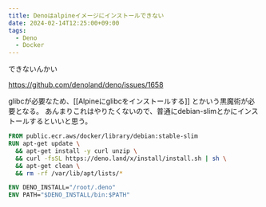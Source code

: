 ```yaml
---
title: Denoはalpineイメージにインストールできない
date: 2024-02-14T12:25:00+09:00
tags:
  - Deno
  - Docker
---
```


できないんかい

https://github.com/denoland/deno/issues/1658

glibcが必要なため、[[Alpineにglibcをインストールする]] とかいう黒魔術が必要となる。
あんまりこれはやりたくないので、普通にdebian-slimとかにインストールするといいと思う。

```Dockerfile
FROM public.ecr.aws/docker/library/debian:stable-slim
RUN apt-get update \
  && apt-get install -y curl unzip \
  && curl -fsSL https://deno.land/x/install/install.sh | sh \
  && apt-get clean \
  && rm -rf /var/lib/apt/lists/*

ENV DENO_INSTALL="/root/.deno"
ENV PATH="$DENO_INSTALL/bin:$PATH"
```
